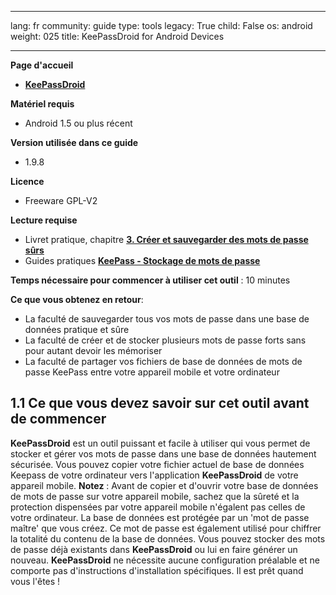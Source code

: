 

---

lang: fr
community: guide
type: tools
legacy: True
child: False
os: android
weight: 025
title: KeePassDroid for Android Devices

---

**Page d'accueil**

- [**KeePassDroid**](http://www.keepassdroid.com)

**Matériel requis**

- Android 1.5 ou plus récent

**Version utilisée dans ce guide**

- 1.9.8

**Licence** 

- Freeware GPL-V2

**Lecture requise**

- Livret pratique, chapitre [**3. Créer et sauvegarder des mots de passe sûrs**](https://securityinabox.org/fr/chapter-3)
- Guides pratiques [**KeePass - Stockage de mots de passe**](https://securityinabox.org/fr/keepass_principale)

**Temps nécessaire pour commencer à utiliser cet outil** : 10 minutes 

**Ce que vous obtenez en retour**: 

- La faculté de sauvegarder tous vos mots de passe dans une base de données pratique et sûre
- La faculté de créer et de stocker plusieurs mots de passe forts sans pour autant devoir les mémoriser
- La faculté de partager vos fichiers de base de données de mots de passe KeePass entre votre appareil mobile et votre ordinateur


## 1.1 Ce que vous devez savoir sur cet outil avant de commencer ##

**KeePassDroid** est un outil puissant et facile à utiliser qui vous permet de stocker et gérer vos mots de passe dans une base de données hautement sécurisée. Vous pouvez copier votre fichier actuel de base de données Keepass de votre ordinateur vers l'application **KeePassDroid** de votre appareil mobile.
**Notez** : Avant de copier et d'ouvrir votre base de données de mots de passe sur votre appareil mobile, sachez que la sûreté et la protection dispensées par votre appareil mobile n'égalent pas celles de votre ordinateur.
La base de données est protégée par un 'mot de passe maître' que vous créez. Ce mot de passe est également utilisé pour chiffrer la totalité du contenu de la base de données. Vous pouvez stocker des mots de passe déjà existants dans **KeePassDroid** ou lui en faire générer un nouveau. **KeePassDroid** ne nécessite aucune configuration préalable et ne comporte pas d'instructions d'installation spécifiques. Il est prêt quand vous l'êtes !


